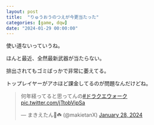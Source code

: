 ```yaml
---
layout: post
title:  "りゅうおうのつえが今更当たった"
categories: [game, dqw]
date: "2024-01-29 00:00:00"
---
```


使い道ないっていうね。

ほんと最近、全然最新武器が当たらない。

排出されてもゴミばっかで非常に萎えてる。

トップレイヤーがアホほど課金してるのが問題なんだけどね。

<blockquote class="twitter-tweet tw-align-center"><p lang="ja" dir="ltr">何年経ってると思ってんの<a href="https://twitter.com/hashtag/%E3%83%89%E3%83%A9%E3%82%AF%E3%82%A8%E3%82%A6%E3%82%A9%E3%83%BC%E3%82%AF?src=hash&amp;ref_src=twsrc%5Etfw">#ドラクエウォーク</a> <a href="https://t.co/jTtobVipSa">pic.twitter.com/jTtobVipSa</a></p>&mdash; まきえたん🥦☘️ (@makietanX) <a href="https://twitter.com/makietanX/status/1751546093933109426?ref_src=twsrc%5Etfw">January 28, 2024</a></blockquote> <script async src="https://platform.twitter.com/widgets.js" charset="utf-8"></script>
